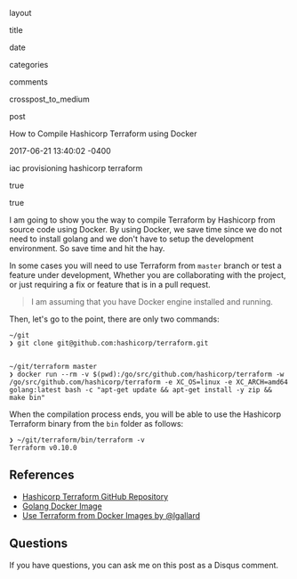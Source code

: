 layout

title

date

categories

comments

crosspost\_to\_medium

post

How to Compile Hashicorp Terraform using Docker

2017-06-21 13:40:02 -0400

iac provisioning hashicorp terraform

true

true

  

I am going to show you the way to compile Terraform by Hashicorp from source code using Docker. By using Docker, we save time since we do not need to install golang and we don't have to setup the development environment. So save time and hit the hay.

In some cases you will need to use Terraform from `master` branch or test a feature under development, Whether you are collaborating with the project, or just requiring a fix or feature that is in a pull request.

> I am assuming that you have Docker engine installed and running.

Then, let's go to the point, there are only two commands:

    ~/git
    ❯ git clone git@github.com:hashicorp/terraform.git
    

    ~/git/terraform master
    ❯ docker run --rm -v $(pwd):/go/src/github.com/hashicorp/terraform -w /go/src/github.com/hashicorp/terraform -e XC_OS=linux -e XC_ARCH=amd64 golang:latest bash -c "apt-get update && apt-get install -y zip && make bin"
    

When the compilation process ends, you will be able to use the Hashicorp Terraform binary from the `bin` folder as follows:

    ❯ ~/git/terraform/bin/terraform -v
    Terraform v0.10.0
    

References
----------

*   [Hashicorp Terraform GitHub Repository](https://github.com/hashicorp/terraform)
*   [Golang Docker Image](https://hub.docker.com/_/golang/)
*   [Use Terraform from Docker Images by @lgallard](https://github.com/lgallard/tfdocker/blob/master/tfdocker)

Questions
---------

If you have questions, you can ask me on this post as a Disqus comment.